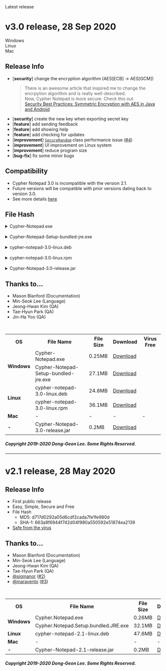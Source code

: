 <div id='latest-release'>Latest release</div>

# v3.0 release, 28 Sep 2020
<div class='download-button' id='download-windows' onclick="location.href='https://cypher-notepad.github.io/wiki/#/installation?id=-windows'">Windows</div>
<div class='download-button' onclick="location.href='https://cypher-notepad.github.io/wiki/#/installation?id=-linux'">Linux</div>
<div class='download-button' onclick="location.href='https://cypher-notepad.github.io/wiki/#/installation?id=-macos'">Mac</div>

## Release Info
 * [**security**] change the encryption algorithm (AES[ECB] -> AES[GCM])
   > There is an awesome article that inspired me to change the encrpytion algorithm and is really well-described.<br>Now, Cypher Notepad is more secure. Check this out.<br>
  [Security Best Practices: Symmetric Encryption with AES in Java and Android](https://proandroiddev.com/security-best-practices-symmetric-encryption-with-aes-in-java-7616beaaade9)
 * [**security**] create the new key when exporting secret key
 * [**feature**] add sending feedback
 * [**feature**] add showing help
 * [**feature**] add checking for updates
 * [**improvement**] [`SecureRandom`](https://docs.oracle.com/javase/8/docs/api/java/security/SecureRandom.html) class performance issue ([#4](https://github.com/Cypher-Notepad/Cypher-Notepad/issues/4))
 * [**improvement**] UI improvement on Linux system
 * [**improvement**] reduce program size
 * [**bug-fix**] fix some minor bugs 

## Compatibility
 * Cypher Notepad 3.0 is incompatible with the version 2.1.
 * Future versions will be compatible with prior versions dating back to version 3.0.
 * See more details [here](https://cypher-notepad.github.io/wiki/#/installation?id=compatibility-with-v21)

## File Hash

<details>
<summary> Cypher-Notepad.exe </summary>
<ul>
 <li> MD5: 808d0c6c92aeaddf0e9c6d90e15d81ae </li>
 <li> SHA-1: 4687fb0f179cc6a7ce919b88c4603c97a59a857c </li>
 <li> <a href='https://www.virustotal.com/gui/file/6337ba73b3a3710e006a7c4030f0b3a31dbe4a10176635ab154dd8a6a844f5d5/summary'>Safe from the virus</a> </li>
</ul>
</details>

<br>

<details>
<summary> Cypher-Notepad-Setup-bundled-jre.exe </summary>
<ul>
 <li> MD5: daf9057811f027ed9c87c0ffaaf8d70d </li>
 <li> SHA-1: f94f946685bef113182c60fa1458e03c757a14d9 </li>
 <li> <a href='https://www.virustotal.com/gui/file/e7fd9d7fe872846ce89db63182cef121d7d5d379230ec46c2cf89b24a81886c5/summary'>Safe from the virus</a> </li>
</ul>
</details>

<br>

<details>
<summary> cypher-notepad-3.0-linux.deb </summary>
<ul>
 <li> MD5: e80822d48de9b08f40d387b501658d21 </li>
 <li> SHA-1: 96f26b4c48bbbb3ba9479a0677d23a85c820ccf4 </li>
 <li> <a href='https://www.virustotal.com/gui/file/ab67757d1938eeb736b3e4a901253605c019147af55ad394b80c09671d925196/summary'>Safe from the virus</a> </li>
</ul>
</details>

<br>

<details>
<summary> cypher-notepad-3.0-linux.rpm </summary>
<ul>
 <li> MD5: aa45a3e0fa136fb28e85edb9ad488592 </li>
 <li> SHA-1: 1bbd00367449538aa000d67f3a810c58c8569d63 </li>
 <li> <a href='https://www.virustotal.com/gui/file/0c509c71c745097b566c194d66255a3c6003ab0c108ad637d25a24c0c36e7832/summary'>Safe from the virus</a> </li>
</ul>
</details>

<br>

<details>
<summary> Cypher-Notepad-3.0-release.jar </summary>
<ul>
 <li> MD5: e94336da762429371b09e19706f8d932 </li>
 <li> SHA-1: a4361ff4d33ba74fa966cf64f669b1cf7d1a2dd2 </li>
 <li> <a href='https://www.virustotal.com/gui/file/9861481b697b4335f71f67dd93525dedf60623a5e15ac827a6ae042e925e3d03/summary'>Safe from the virus</a> </li>
</ul>
</details>


## Thanks to...
 * Mason Blanford (Documentation)
 * Min-Seok Lee (Language)
 * Jeong-Hwan Kim (QA)
 * Tae-Hyun Park (QA)
 * Jin-Ha Yoo (QA)


<br>
<table class='file_list_table'>
    <tr>
        <th> OS </th>
        <th>File Name</th>
        <th>File Size</th>
        <th>Download</th>
        <th>Virus Free</th>
    </tr>
    <tr>
        <td class='header_col' rowspan='2'><b>Windows</b></td>
        <td class='file_name'>Cypher-Notepad.exe</td>
        <td>0.25MB</td>
        <td><i class="fas fa-download"></i> <a href='https://github.com/Cypher-Notepad/Cypher-Notepad/releases/download/v3.0/Cypher-Notepad.exe'>Download</a></td>
        <td><a href='https://www.virustotal.com/gui/file/6337ba73b3a3710e006a7c4030f0b3a31dbe4a10176635ab154dd8a6a844f5d5/summary'><i class="icon ion-md-checkmark-circle icon-virus-free"></i></a></td>
    </tr>
    <tr>
        <td class='file_name'>Cypher-Notepad-Setup-bundled-jre.exe</td>
        <td>27.1MB</td>
        <td ><i class="fas fa-download"></i> <a href='https://github.com/Cypher-Notepad/Cypher-Notepad/releases/download/v3.0/Cypher-Notepad-Setup-bundled-jre.exe'>Download</a></td>
        <td><a href='https://www.virustotal.com/gui/file/e7fd9d7fe872846ce89db63182cef121d7d5d379230ec46c2cf89b24a81886c5/summary'><i class="icon ion-md-checkmark-circle icon-virus-free"></i></a></td>
    </tr>
    <tr>
        <td class='header_col' rowspan='2'><b>Linux</b></td>
        <td class='file_name'>cypher-notepad-3.0-linux.deb</td>
        <td>24.8MB</td>
        <td><i class="fas fa-download"></i> <a href='https://github.com/Cypher-Notepad/Cypher-Notepad/releases/download/v3.0/cypher-notepad-3.0-linux.deb'>Download</a></td>
        <td><a href='https://www.virustotal.com/gui/file/ab67757d1938eeb736b3e4a901253605c019147af55ad394b80c09671d925196/summary'><i class="icon ion-md-checkmark-circle icon-virus-free"></i></a></td>
    </tr>
    <tr>
        <td class='file_name'>cypher-notepad-3.0-linux.rpm</td>
        <td>36.1MB</td>
        <td ><i class="fas fa-download"></i> <a href='https://github.com/Cypher-Notepad/Cypher-Notepad/releases/download/v3.0/cypher-notepad-3.0-linux.rpm'>Download</a></td>
        <td><a href='https://www.virustotal.com/gui/file/0c509c71c745097b566c194d66255a3c6003ab0c108ad637d25a24c0c36e7832/summary'><i class="icon ion-md-checkmark-circle icon-virus-free"></i></a></td>
    </tr>
    <tr>
        <td class='header_col'><b>Mac</b></td>
        <td class='file_name'>-</td>
        <td>-</td>
        <td>-</td>
        <td>-</td>
    </tr>
    <tr>
        <td class='header_col'><b>-</b></td>
        <td class='file_name'>Cypher-Notepad-3.0-release.jar</td>
        <td>0.2MB</td>
        <td><i class="fas fa-download"></i> <a href='https://github.com/Cypher-Notepad/Cypher-Notepad/releases/download/v3.0/Cypher-Notepad-3.0-release.jar'>Download</a></td>
        <td><a href='https://www.virustotal.com/gui/file/9861481b697b4335f71f67dd93525dedf60623a5e15ac827a6ae042e925e3d03/summary'><i class="icon ion-md-checkmark-circle icon-virus-free"></i></a></td>
    </tr>
    
</table>

##### Copyright 2019-2020 Dong-Geon Lee. Some Rights Reserved.

<hr class="release-note-breaker">

# v2.1 release, 28 May 2020

## Release Info
 * First public release
 * Easy, Simple, Secure and Free
 * File Hash
   * MD5: d717d0292a05d6cdf2cada7fe1fe980d
   * SHA-1: 663a9f6944f742d04f980a550592e51874ea2139
 * [Safe from the virus](https://www.virustotal.com/gui/file/25f54685e17e98a84a08e9d03dc805bc607802e1ad8ee1a772a614f2b1c83035/summary)

## Thanks to...
 * Mason Blanford (Documentation)
 * Min-Seok Lee (Language)
 * Jeong-Hwan Kim (QA)
 * Tae-Hyun Park (QA)
 * [@sigmanor](https://github.com/Sigmanor) ([#2](https://github.com/Cypher-Notepad/Cypher-Notepad/issues/2))
 * [@maravento](https://github.com/maravento) ([#3](https://github.com/Cypher-Notepad/Cypher-Notepad/issues/3))


<br>
<table class='file_list_table'>
    <tr>
        <th> OS </th>
        <th>File Name</th>
        <th>File Size</th>
        <th>Download</th>
    </tr>
    <tr>
        <td class='header_col' rowspan='2'><b>Windows</b></td>
        <td class='file_name'>Cypher.Notepad.exe</td>
        <td>0.26MB</td>
        <td><i class="fas fa-download"></i> <a href='https://github.com/Cypher-Notepad/Cypher-Notepad/releases/download/v2.1/Cypher.Notepad.exe'>Download</a></td>
    </tr>
    <tr>
        <td class='file_name'>Cypher.Notepad.Setup.bundled.JRE.exe</td>
        <td>32.1MB</td>
        <td ><i class="fas fa-download"></i> <a href='https://github.com/Cypher-Notepad/Cypher-Notepad/releases/download/v2.1/Cypher.Notepad.Setup.bundled.JRE.exe'>Download</a></td>
    </tr>
    <tr>
        <td class='header_col'><b>Linux</b></td>
        <td class='file_name'>cypher-notepad-2.1-linux.deb</td>
        <td>47.6MB</td>
        <td><i class="fas fa-download"></i> <a href='https://github.com/Cypher-Notepad/Cypher-Notepad/releases/download/v2.1/cypher-notepad-2.1-linux.deb'>Download</a></td>
    </tr>
    <tr>
        <td class='header_col'><b>Mac</b></td>
        <td class='file_name'>-</td>
        <td>-</td>
        <td>-</td>
    </tr>
    <tr>
        <td class='header_col' rowspan='2'><b>-</b></td>
        <td class='file_name'>Cypher-Notepad-2.1-release.jar</td>
        <td>0.2MB</td>
        <td><i class="fas fa-download"></i> <a href='https://github.com/Cypher-Notepad/Cypher-Notepad/releases/download/v2.1/Cypher-Notepad-2.1-release.jar'>Download</a></td>
    </tr>
    
</table>

##### Copyright 2019-2020 Dong-Geon Lee. Some Rights Reserved.